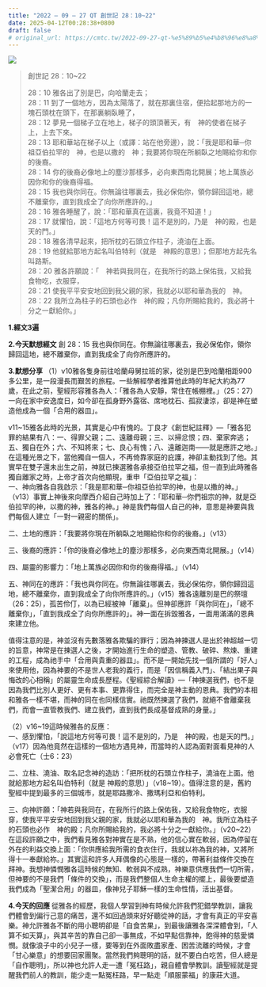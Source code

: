 ```yaml
---
title: "2022 – 09 – 27 QT 創世記 28：10~22"
date: 2025-04-12T00:28:38+0800
draft: false
# original_url: https://cmtc.tw/2022-09-27-qt-%e5%89%b5%e4%b8%96%e8%a8%98-28%ef%bc%9a1022
---
```


![](/images/qt.jpg)
> 創世記 28：10\~22
>
> 28：10 雅各出了別是巴，向哈蘭走去；  
> 28：11 到了一個地方，因為太陽落了，就在那裏住宿，便拾起那地方的一塊石頭枕在頭下，在那裏躺臥睡了，  
> 28：12 夢見一個梯子立在地上，梯子的頭頂著天，有　神的使者在梯子上，上去下來。  
> 28：13 耶和華站在梯子以上（或譯：站在他旁邊），說：「我是耶和華─你祖亞伯拉罕的　神，也是以撒的　神；我要將你現在所躺臥之地賜給你和你的後裔。  
> 28：14 你的後裔必像地上的塵沙那樣多，必向東西南北開展；地上萬族必因你和你的後裔得福。  
> 28：15 我也與你同在。你無論往哪裏去，我必保佑你，領你歸回這地，總不離棄你，直到我成全了向你所應許的。」  
> 28：16 雅各睡醒了，說：「耶和華真在這裏，我竟不知道！」  
> 28：17 就懼怕，說：「這地方何等可畏！這不是別的，乃是　神的殿，也是天的門。」  
> 28：18 雅各清早起來，把所枕的石頭立作柱子，澆油在上面。  
> 28：19 他就給那地方起名叫伯特利（就是　神殿的意思）；但那地方起先名叫路斯。  
> 28：20 雅各許願說：「　神若與我同在，在我所行的路上保佑我，又給我食物吃，衣服穿，  
> 28：21 使我平平安安地回到我父親的家，我就必以耶和華為我的　神。  
> 28：22 我所立為柱子的石頭也必作　神的殿；凡你所賜給我的，我必將十分之一獻給你。」

**1.經文3遍**

**2.今天默想經文**
創 28：15 我也與你同在。你無論往哪裏去，我必保佑你，領你歸回這地，總不離棄你，直到我成全了向你所應許的。

**3.默想分享**
（1）v10雅各隻身前往哈蘭母舅拉班的家，從別是巴到哈蘭相距900多公里，是一段漫長而艱苦的旅程。一些解經學者推算他此時的年紀大約為77歲，在此之前，聖經形容雅各為人：「雅各為人安靜，常住在帳棚裡。」（25：27）一向在家中安逸度日，如今卻在孤身野外露宿、席地枕石、孤寂淒涼，卻是神在塑造他成為一個「合用的器皿」。

v11\~15雅各此時的光景，其實是心中有愧的。丁良才《創世紀註釋》—「雅各犯罪的結果有八：一、得罪父親；二、遠離母親；三、以掃忿恨；四、棄家奔逃；五、獨自在外；六、不知將來；七、良心有愧；八、遠離迦南——就是應許之地。」在這種光景之下，當他獨自一個人，不再倚靠家庭的庇護，神卻主動找到了他。其實早在雙子還未出生之前，神就已揀選雅各承接亞伯拉罕之福，但一直到此時雅各獨自離家之時，上帝才首次向他顯現，重申「亞伯拉罕之福」：  
一、神向雅各自我啟示：「我是耶和華─你祖亞伯拉罕的神，也是以撒的神。」（v13）事實上神後來向摩西介紹自己時加上了：「耶和華─你們祖宗的神，就是亞伯拉罕的神，以撒的神，雅各的神。」神是我們每個人自己的神，意思是神要與我們每個人建立「一對一親密的關係」。

二、土地的應許：「我要將你現在所躺臥之地賜給你和你的後裔。」（v13）

三、後裔的應許：「你的後裔必像地上的塵沙那樣多，必向東西南北開展。」（v14）

四、屬靈的影響力：「地上萬族必因你和你的後裔得福。」（v14）

五、神同在的應許：「我也與你同在。你無論往哪裏去，我必保佑你，領你歸回這地，總不離棄你，直到我成全了向你所應許的。」（v15）雅各遠離別是巴的祭壇（26：25），孤苦伶仃，以為已經被神「離棄」。但神卻應許「與你同在」，「總不離棄你」，「直到我成全了向你所應許的」。神一面在拆毀雅各，一面用滿滿的恩典來建立他。

值得注意的是，神並沒有先數落雅各欺騙的罪行；因為神揀選人是出於神超越一切的旨意，神常是在揀選人之後，才開始進行生命的塑造、管教、破碎、熬煉、重建的工程，成為祂手中「合用與貴重的器皿」。而不是一開始先找一個所謂的「好人」來使用他，因為神要的不是世人老我的義行，而是「因信稱義入門」、「結出果子與悔改的心相稱」的屬靈生命成長歷程。《聖經綜合解讀》—「神揀選我們，也不是因為我們比別人更好、更有本事、更靠得住，而完全是神主動的恩典。我們的本相和雅各一樣不堪，而神的同在也同樣信實。祂既然揀選了我們，就絕不會離棄我們，而會一直管教我們、建立我們，直到我們長成基督成熟的身量。」

（2）v16\~19這時候雅各的反應：  
一、感到懼怕，「說這地方何等可畏！這不是別的，乃是　神的殿，也是天的門。」（v17）因為他竟然在這樣的一個地方遇見神，而當時的人認為面對面看見神的人必會死亡（士6：23）

二、立柱、澆油、取名記念神的造訪：「把所枕的石頭立作柱子，澆油在上面。他就給那地方起名叫伯特利（就是 神殿的意思）」（v18\~19）。值得注意的是，舊約聖經中提到最多的三個城市，就是耶路撒冷、撒瑪利亞和伯特利。

三、向神許願：「神若與我同在，在我所行的路上保佑我，又給我食物吃，衣服穿，使我平平安安地回到我父親的家，我就必以耶和華為我的　神。我所立為柱子的石頭也必作　神的殿；凡你所賜給我的，我必將十分之一獻給你。」（v20\~22）在這段許願之中，我們看見雅各對神實在是不熟，他的信心實在軟弱，因為停留在外在的利益交換上面：「你供應給我所需的食衣住行，我就以祢為我的神，又將所得十一奉獻給祢。」其實這和許多人拜偶像的心態是一樣的，帶著利益條件交換在拜神。我想神憐憫雅各這時候的無知、軟弱與不成熟，神樂意供應我們一切所需，但神要的不是我們「條件的交換」，而是我們整個人生命主權的擺上，最後要塑造我們成為「聖潔合用」的器皿，像神兒子耶穌一樣的生命性情，活出基督。

**4.今天的回應**
從雅各的經歷，我個人學習到神有時候允許我們犯錯學教訓，讓我們體會到偏行己意的痛苦，還不如回過頭來好好聽從神的話，才會有真正的平安喜樂。神允許雅各不斷的用小聰明卻是「自食苦果」，到最後讓雅各深深體會到，「人算不如天算」，與其辛苦的靠自己卻一事無成，不如早點信靠神，飽得神的慈愛憐憫。就像浪子中的小兒子一樣，要等到在外面敗盡家產、困苦流離的時候，才會「甘心樂意」的想要回家團聚。當然我們夠聰明的話，就不要白白吃苦，但人總是「自作聰明」，所以神也允許人走一遭「冤枉路」，親自體會學教訓。讀聖經就是提醒我們前人的教訓，能少走一點冤枉路，早一點走「順服蒙福」的康莊大道。
